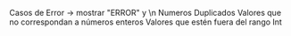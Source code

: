 Casos de Error -> mostrar "ERROR" y \n
 Numeros Duplicados
 Valores que no correspondan a números enteros
 Valores que estén fuera del rango Int